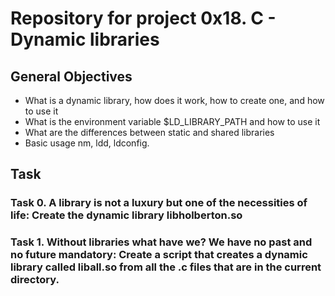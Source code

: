 # Repository for project 0x18. C - Dynamic libraries

## General Objectives
* What is a dynamic library, how does it work, how to create one, and how to use it
* What is the environment variable $LD_LIBRARY_PATH and how to use it
* What are the differences between static and shared libraries
* Basic usage nm, ldd, ldconfig.

## Task

### Task 0. A library is not a luxury but one of the necessities of life: Create the dynamic library libholberton.so

### Task 1. Without libraries what have we? We have no past and no future mandatory: Create a script that creates a dynamic library called liball.so from all the .c files that are in the current directory.
